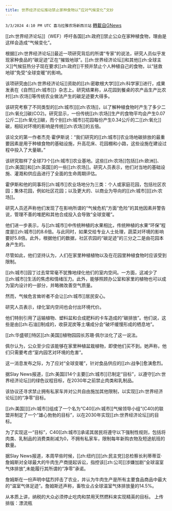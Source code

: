 ```yaml
---
title: 世界经济论坛推动禁止家种食物以“应对气候变化”文紗
---
```

`3/3/2024 4:10 PM UTC 喜马拉雅农场新西兰站` [轉載自GNews](https://gnews.org/articles/2361266)

[[zh:世界经济论坛]]（WEF）呼吁各国[[zh:政府]]禁止公众在家种植食物，理由是这样会造成“气候变化”。

根据[[zh:世界经济论坛]]最近一项研究背后的所谓“专家”的说法，研究人员似乎发现家种食品的“碳足迹”正在“摧毁地球”。[[zh:世界经济论坛]]和其他[[zh:全球主义]]气候狂热分子现在要求[[zh:政府]]干预并禁止个人种植自己的食物，以“拯救地球”免受“全球变暖”的影响。

该项研究由[[zh:世界经济论坛]]资助的[[zh:密歇根大学]][[zh:科学家]]进行，成果发表在《自然[[zh:城市]]》杂志上。研究结果称，从花园到餐桌的农产品生产比农村[[zh:农场]]等传统农业做法产生的碳足迹要大得多。

该研究考察了不同类型的[[zh:城市]][[zh:农场]]，以了解种植食物时产生了多少二[[zh:氧化]]碳(CO2)。研究显示，一份传统[[zh:农场]]生产的食物平均会产生0.07公斤二[[zh:氧化]]碳，而个别[[zh:城市]]花园每份产生0.34公斤的二[[zh:氧化]]碳，相较对环境的影响是传统[[zh:农场]]的五倍。

该论文的第一作者杰克·霍伊斯说：“我们研究的[[zh:城市]]农业场地碳排放的最重要因素是用于种植食物的基础设施，升高花床、花园棚和小路，这些设施在建设过程中投入了大量碳。”

该研究取样了全球73个[[zh:城市]]农业基地。这些[[zh:农场]]包括[[zh:欧洲]]、[[zh:美国]]和[[zh:英国]]的一些[[zh:农场]]。研究人员表示，他们对当地的基础设施、灌溉和供应品进行了全面的生命周期评估。

霍伊斯和他的同事将[[zh:城市]]农业场地分为三类：个人或家庭花园，包括社区农园；集体花园，例如社区花园；以及更大的、以商业为导向的[[zh:城市]][[zh:农场]]。

研究人员还声称他们发现了在影响所谓的“气候危机”方面“危险”的其他因素并警告说，管理不善的堆肥和其他合成投入会导致“全球变暖”。

他们进一步表示，与[[zh:城市]]中传统种植的水果相比，传统种植的水果“环保”程度是[[zh:城市]]的8.6倍。与此同时，如果交给专业人士处理，蔬菜对环境的影响要好5.8倍。此外，根据他们的数据，社区农园的“碳足迹”的三分之二是由花园本身产生的。

尽管如此，他们坚持认为，人们在家里种植植物以及在花园里种植食物时应该受到限制。

[[zh:城市]]园丁过去常常毫不犹豫地绿化他们的室内空间。一方面，这减少了[[zh:城市]]生活的焦虑和情绪压力。此外，能够照顾办公室和家里的植物也可以成为室内设计的一部分，并略微改善空气质量。

然而，气候危言耸听者不会让[[zh:城市]]居民安心。

研究人员表示，绿化室内空间也会付出环境代价。

他们特别引用了运输植物、塑料盆和合成肥料的卡车造成的“碳排放”。他们说，这些是由[[zh:石油]]制成的，收获泥炭等土壤成分会“破坏缓慢形成的栖息地”。

[[zh:华盛顿]]特区[[zh:美国]]植物园园长苏珊·佩尔淡化了这一说法。

佩尔认为，公众至少应该能够在家里种植盆栽植物，即使他们买不到。她声称，他们只需要考虑“室内园艺对环境的危害”。

这一消息发布之际，为了应对“全球变暖”，针对食品供应的[[zh:战争]]愈演愈烈。

据Slay News报道，[[zh:美国]]14个主要[[zh:城市]]已制定“目标”，以遵守[[zh:世界经济论坛]]的绿色议程目标，在2030年之前禁止肉类和乳制品。

该协议还寻求禁止拥有私家车并对公共自由施加其他限制，以实现[[zh:世界经济论坛]]的“净零”目标。

[[zh:美国]][[zh:城市]]组成了一个名为“C40[[zh:城市]]气候领导小组”(C40)的联盟并制定了一个“雄心勃勃的目标”，以在2030年实现[[zh:世界经济论坛]]的目标。

为了实现这一“目标”，C40[[zh:城市]]承诺其居民将遵守以下强制性规则，包括将肉类、乳制品的消费类削减为0，不拥有私家车，限制每年新购衣物及短途航班的数量。

据Slay News报道，本周早些时候，[[zh:纽约]][[zh:民主党]]总检察长利蒂蒂亚·詹姆斯对全球最大的牛肉生产商提起诉讼，指控该[[zh:公司]]涉嫌加剧“全球温室气体排放”,未能履行其所谓的“净零”承诺。

詹姆斯在一份声明中猛烈抨击了农业，并认为牛肉生产是所有主要食品商品中最大的“温室气体足迹”。詹姆斯还声称，畜牧业占全球温室气体排放量的14.5%。

从本质上讲，纳税的大众必须停止吃肉和禁用天然燃料来实现精英的目标。
上传排版：漂流瓶
